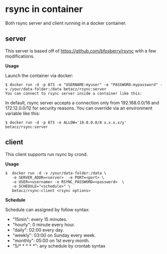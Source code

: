 # rsync in container

Both rsync server and client running in a docker container.

## server

This server is based off of https://github.com/bfosberry/rsync with a few modifications. 

**Usage**

Launch the container via docker:

```shell
$ docker run -d -p 873 -e "USERNAME:myuser" -e "PASSWORD:mypassword" -v /your/data-folder:/data betacz/rsync:server
You can connect to rsync server inside a container like this:
```

In default, rsync server accepts a connection only from 192.168.0.0/16 and 172.12.0.0/12 for security reasons. You can override via an environment variable like this:

```shell
$ docker run -d -p 873 -e ALLOW='10.0.0.0/8 x.x.x.x/y' betacz/rsync:server
```


## client

This client supports run rsync by crond.

**Usage**

```shell
$  docker run -d -v /your/data-folder:/data \
   -e SERVER_ADDR=<server>  -e PORT=<port> \
   -e USER=<username> -e RSYNC_PASSWORD=<password>  \
   -e SCHEDULE="<schedule>" \
   betacz/rsync:client <rsync options>
```

**Schedule**

Schedule can assigned by follow syntax:

* "15min": every 15 minutes.
* "hourly": 0 minute every hour.
* "daily": 02:00 every day.
* "weekly": 03:00 on Sunday every week.
* "monthly": 05:00 on 1st every month.
* "5/\* \* \* \* \*": any schedule by crontab syntax 
